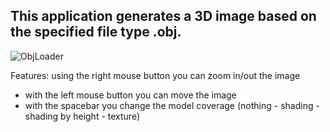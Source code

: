 ## This application generates a 3D image based on the specified file type .obj. 

![ObjLoader](https://github.com/Nabramowicz/3D-model-from-obj-file/assets/97061585/fbb6b852-341f-4567-a03c-774c5984f996)

Features:
using the right mouse button you can zoom in/out the image
* with the left mouse button you can move the image
* with the spacebar you change the model coverage (nothing - shading - shading by height - texture)
